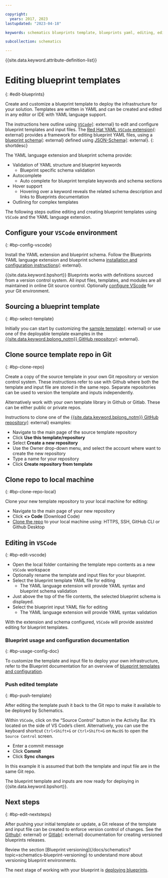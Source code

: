 ```yaml
---

copyright:
  years: 2017, 2023
lastupdated: "2023-04-18"

keywords: schematics blueprints template, blueprints yaml, editing, edit, vscode, yaml 

subcollection: schematics

---
```


{{site.data.keyword.attribute-definition-list}}

# Editing blueprint templates 
{: #edit-blueprints}

Create and customize a blueprint template to deploy the infrastructure for your solution. Templates are written in YAML and can be created and edited in any editor or IDE with YAML language support. 

The instructions here outline using [`VSCode`](https://code.visualstudio.com/){: external} to edit and configure blueprint templates and input files. The [Red Hat YAML `VSCode` extension](https://marketplace.visualstudio.com/items?itemName=redhat.vscode-yaml){: external}  provides a framework for editing blueprint YAML files, using a [blueprint schema](https://github.com/Cloud-Schematics/vscode-blueprint-schema){: external} defined using [JSON-Schema](https://json-schema.org){: external}. 
{: shortdesc}

The YAML language extension and blueprint schema provide:
- Validation of YAML structure and blueprint keywords
   - Blueprint specific schema validation 
- Autocomplete
   - Auto complete for blueprint template keywords and schema sections
- Hover support
   - Hovering over a keyword reveals the related schema description and links to Blueprints documentation
- Outlining for complex templates

The following steps outline editing and creating blueprint templates using `VSCode` and the YAML language extension. 


## Configure your `VSCode` environment
{: #bp-config-vscode}

Install the YAML extension and blueprint schema. Follow the Blueprints YAML language extension and blueprint schema [installation and configuration instructions](https://github.com/Cloud-Schematics/vscode-blueprint-schema){: external}. 


{{site.data.keyword.bpshort}} Blueprints works with definitions sourced from a version control system. All input files, templates, and modules are all maintained in online Git source control. Optionally [configure VScode](https://code.visualstudio.com/docs/sourcecontrol/overview) for your Git environment.


## Sourcing a blueprint template 
{: #bp-select-template}

Initially you can start by customizing the [sample template](https://github.com/Cloud-Schematics/blueprint-basic-example){: external} or use one of the deployable template examples in the [{{site.data.keyword.bplong_notm}} GitHub repository](https://github.com/orgs/Cloud-Schematics/repositories/?q=topic:blueprint){: external}. 

## Clone source template repo in Git
{: #bp-clone-repo}

Create a copy of the source template in your own Git repository or version control system. These instructions refer to use with Github where both the template and input file are stored in the same repo. Separate repositories can be used to version the template and inputs independently. 

Alternatively work with your own template library in Github or Gitlab. These can be either public or private repos. 

Instructions to clone one of the [{{site.data.keyword.bplong_notm}} GitHub repository](https://github.com/orgs/Cloud-Schematics/repositories/?q=topic:blueprint){: external} examples:

- Navigate to the main page of the source template repository  
- Click **Use this template/repository** 
- Select **Create a new repository** 
- Use the Owner drop-down menu, and select the account where want to create the new repository
- Type a name for your repository
- Click **Create repository from template**

## Clone repo to local machine
{: #bp-clone-repo-local}

Clone your new template repository to your local machine for editing:
- Navigate to the main page of your new repository
- Click **<> Code** (Download Code)
- [Clone the repo](https://docs.github.com/en/repositories/creating-and-managing-repositories/cloning-a-repository) to your local machine using: HTTPS, SSH, GitHub CLI or Github Desktop

## Editing in `VSCode`
{: #bp-edit-vscode}

- Open the local folder containing the template repo contents as a new `VSCode` workspace
- Optionally rename the template and input files for your blueprint. 
- Select the blueprint template YAML file for editing
   - The YAML language extension will provide YAML syntax and blueprint schema validation 
- Just above the top of the file contents, the selected blueprint schema is displayed. 
- Select the blueprint input YAML file for editing
   - The YAML language extension will provide YAML syntax validation 

With the extension and schema configured, `VSCode` will provide assisted editing for blueprint templates.

### Blueprint usage and configuration documentation
{: #bp-usage-config-doc}

To customize the template and input file to deploy your own infrastructure, refer to the Blueprint documentation for an overview of [blueprint templates and configuration](/docs/schematics?topic=schematics-blueprint-templates&interface=ui). 

### Push edited template 
{: #bp-push-template}

After editing the template push it back to the Git repo to make it available to be deployed by Schematics. 

Within `VSCode`, click on the “Source Control” button in the Activity Bar. It’s located on the side of VS Code’s client. Alternatively, you can use the keyboard shortcut `Ctrl+Shift+G` or `Ctrl+Shift+G` on `MacOS` to open the `Source Control` screen.

- Enter a commit message
- Click **Commit**
- Click **Sync changes**

In this example it is assumed that both the template and input file are in the same Git repo.

The blueprint template and inputs are now ready for deploying in {{site.data.keyword.bpshort}}. 

## Next steps
{: #bp-edit-nextsteps}

After pushing your initial template or update, a Git release of the template and input file can be created to enforce version control of changes. See the [Github](https://docs.github.com/en/repositories/releasing-projects-on-github/managing-releases-in-a-repository){: external} or [Gitlab](https://docs.gitlab.com/ee/user/project/releases/){: external} documentation for creating versioned blueprints releases.   

Review the section [Blueprint versioning]{/docs/schematics?topic=schematics-blueprint-versioning} to understand more about versioning blueprint environments. 

The next stage of working with your blueprint is [deploying blueprints](/docs/schematics?topic=schematics-deploy-blueprints).
